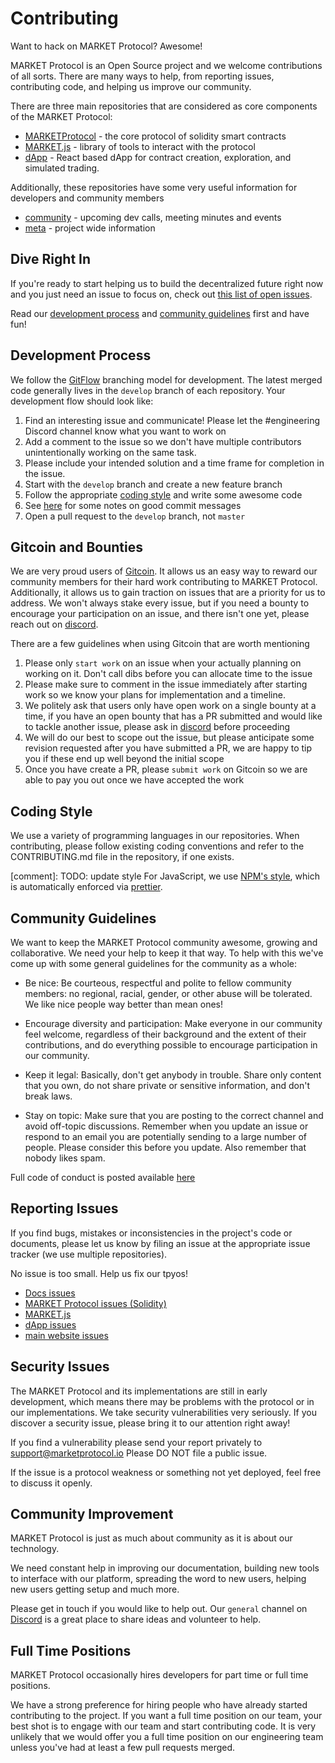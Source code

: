 # Contributing

Want to hack on MARKET Protocol? Awesome!

MARKET Protocol is an Open Source project and we welcome contributions of all sorts. 
There are many ways to help, from reporting issues, contributing code, and helping us improve our community.

There are three main repositories that are considered as core components of the MARKET Protocol:

- [MARKETProtocol](https://github.com/MARKETProtocol/MARKETProtocol) - the core protocol of solidity smart contracts 
- [MARKET.js](https://github.com/MARKETProtocol/MARKET.js) - library of tools to interact with the protocol
- [dApp](https://github.com/MARKETProtocol/dApp) - React based dApp for contract creation, exploration, and simulated trading. 
 

Additionally, these repositories have some very useful information for developers and community members

- [community](https://github.com/MARKETProtocol/community) - upcoming dev calls, meeting minutes and events
- [meta](https://github.com/MARKETProtocol/meta) - project wide information


## Dive Right In

If you're ready to start helping us to build the decentralized future right now and you just need an issue to focus on, 
check out [this list of open issues](https://github.com/orgs/MARKETProtocol/projects/1?card_filter_query=label%3A%22help+wanted%22+no%3Aassignee+is%3Aopen).

Read our [development process](#development-process) and [community guidelines](#community-guidelines) first and have fun!

## Development Process

We follow the [GitFlow](http://nvie.com/posts/a-successful-git-branching-model/) branching model for development. 
The latest merged code generally lives in the `develop` branch of each repository. Your development flow should look like:

1. Find an interesting issue and communicate! Please let the #engineering Discord channel know what you want to work on
1. Add a comment to the issue so we don't have multiple contributors unintentionally working on the same task. 
1. Please include your intended solution and a time frame for completion in the issue.
1. Start with the `develop` branch and create a new feature branch
1. Follow the appropriate [coding style](#coding-style) and write some awesome code
1. See [here](https://tbaggery.com/2008/04/19/a-note-about-git-commit-messages.html) for some notes on good commit messages
1. Open a pull request to the `develop` branch, not `master`


## Gitcoin and Bounties
 
We are very proud users of [Gitcoin](https://gitcoin.co/).  It allows us an easy way to reward our community members
for their hard work contributing to MARKET Protocol.  Additionally, it allows us to gain traction on issues that are a 
priority for us to address.  We won't always stake every issue, but if you need a bounty to encourage your participation
on an issue, and there isn't one yet, please reach out on [discord](https://www.marketprotocol.io/discord).

There are a few guidelines when using Gitcoin that are worth mentioning

1. Please only `start work` on an issue when your actually planning on working on it. Don't call dibs before you can allocate time to the issue
1. Please make sure to comment in the issue immediately after starting work so we know your plans for implementation and a timeline.
1. We politely ask that users only have open work on a single bounty at a time, if you have an open bounty that has a PR submitted and would like to tackle another issue, please ask in [discord](https://www.marketprotocol.io/discord) before proceeding
1. We will do our best to scope out the issue, but please anticipate some revision requested after you have submitted a PR, we are happy to tip you if these end up well beyond the initial scope
1. Once you have create a PR, please `submit work` on Gitcoin so we are able to pay you out once we have accepted the work 


## Coding Style

We use a variety of programming languages in our repositories. When contributing, please follow existing coding conventions 
and refer to the CONTRIBUTING.md file in the repository, if one exists. 

[comment]: TODO: update style
For JavaScript, we use [NPM's style](https://docs.npmjs.com/misc/coding-style), which is automatically enforced via [prettier](https://prettier.io/).


## Community Guidelines

We want to keep the MARKET Protocol community awesome, growing and collaborative. 
We need your help to keep it that way. To help with this we've come up with some general guidelines for the community as a whole:

- Be nice: Be courteous, respectful and polite to fellow community members: no regional, racial, gender, or other abuse 
will be tolerated. We like nice people way better than mean ones!

- Encourage diversity and participation: Make everyone in our community feel welcome, regardless of their background 
and the extent of their contributions, and do everything possible to encourage participation in our community.

- Keep it legal: Basically, don't get anybody in trouble. Share only content that you own, do not share private 
or sensitive information, and don't break laws.

- Stay on topic: Make sure that you are posting to the correct channel and avoid off-topic discussions. 
Remember when you update an issue or respond to an email you are potentially sending to a large number of people. 
Please consider this before you update. Also remember that nobody likes spam.

Full code of conduct is posted available [here](https://github.com/MARKETProtocol/meta/blob/master/guidelines/CODE_OF_CONDUCT.md])

## Reporting Issues

If you find bugs, mistakes or inconsistencies in the project's code or
documents, please let us know by filing an issue at the appropriate issue
tracker (we use multiple repositories). 

<aside class="notice">
No issue is too small. Help us fix our tpyos!
</aside>

 - [Docs issues](https://github.com/MARKETProtocol/docs/issues)
 - [MARKET Protocol issues (Solidity)](https://github.com/MARKETProtocol/MARKETProtocol/issues)
 - [MARKET.js](https://github.com/MARKETProtocol/MARKET.js/issues)
 - [dApp issues](https://github.com/MARKETProtocol/dApp/issues)
 - [main website issues](https://github.com/MARKETProtocol/website/issues)
  

## Security Issues

The MARKET Protocol and its implementations are still in early development, which means there may be problems with the 
protocol or in our implementations. We take security vulnerabilities very seriously. If you discover a security issue, 
please bring it to our attention right away!

If you find a vulnerability please send your report privately to [support@marketprotocol.io](mailto:support@marketprotocol.io) Please DO NOT file a public issue.

If the issue is a protocol weakness or something not yet deployed, feel free to discuss it openly.

## Community Improvement

MARKET Protocol is just as much about community as it is about our technology.

We need constant help in improving our documentation, building new tools to interface with our platform, 
spreading the word to new users, helping new users getting setup and much more.

Please get in touch if you would like to help out. Our `general` channel on [Discord](#discord) is a great place to 
share ideas and volunteer to help.

## Full Time Positions

MARKET Protocol occasionally hires developers for part time or full time positions. 

We have a strong preference for hiring people who have already started contributing to the project. 
If you want a full time position on our team, your best shot is to engage with our team and start contributing code. 
It is very unlikely that we would offer you a full time position on our engineering 
team unless you've had at least a few pull requests merged.
